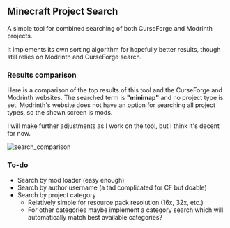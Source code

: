 ## Minecraft Project Search
A simple tool for combined searching of both CurseForge and Modrinth projects.

It implements its own sorting algorithm for hopefully better results,
though still relies on Modrinth and CurseForge search.

### Results comparison
Here is a comparison of the top results of this tool and the CurseForge and Modrinth websites.
The searched term is **"minimap"** and no project type is set. Modrinth's website does not have an option for searching all project types, so the shown screen is mods.

I will make further adjustments as I work on the tool, but I think it's decent for now.

![search_comparison](https://github.com/user-attachments/assets/70882704-7866-496d-9976-ffce093fec71)

### To-do
- Search by mod loader (easy enough)
- Search by author username (a tad complicated for CF but doable)
- Search by project category
    - Relatively simple for resource pack resolution (16x, 32x, etc.)
    - For other categories maybe implement a category search which will automatically match best available categories?
